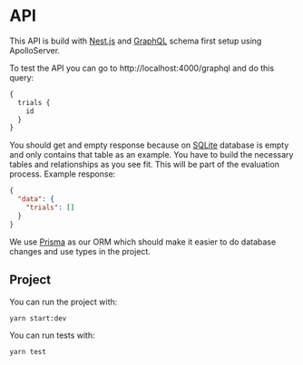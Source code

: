# API

This API is build with [Nest.js](https://docs.nestjs.com/) and [GraphQL](https://docs.nestjs.com/graphql/quick-start#schema-first) schema first setup using ApolloServer.

To test the API you can go to http://localhost:4000/graphql and do this query:

```graphql
{
  trials {
    id
  }
}
```

You should get and empty response because on [SQLite](https://docs.nestjs.com/recipes/prisma#set-the-database-connection) database is empty and only contains that table as an example. You have to build the necessary tables and relationships as you see fit. This will be part of the evaluation process. Example response:

```json
{
  "data": {
    "trials": []
  }
}
```

We use [Prisma](https://docs.nestjs.com/recipes/prisma) as our ORM which should make it easier to do database changes and use types in the project.


## Project

You can run the project with:
```
yarn start:dev
```

You can run tests with:
```
yarn test
```

